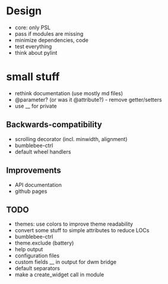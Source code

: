 # Design
- core: only PSL
- pass if modules are missing
- minimize dependencies, code
- test everything
- think about pylint

# small stuff
- rethink documentation (use mostly md files)
- @parameter? (or was it @attribute?) - remove getter/setters
- use __ for private

## Backwards-compatibility
- scrolling decorator (incl. minwidth, alignment)
- bumblebee-ctrl
- default wheel handlers

## Improvements
- API documentation
- github pages

## TODO
- themes: use colors to improve theme readability
- convert some stuff to simple attributes to reduce LOCs
- bumblebee-ctrl
- theme.exclude (battery)
- help output
- configuration files
- custom fields __ in output for dwm bridge
- default separators
- make a create_widget call in module
